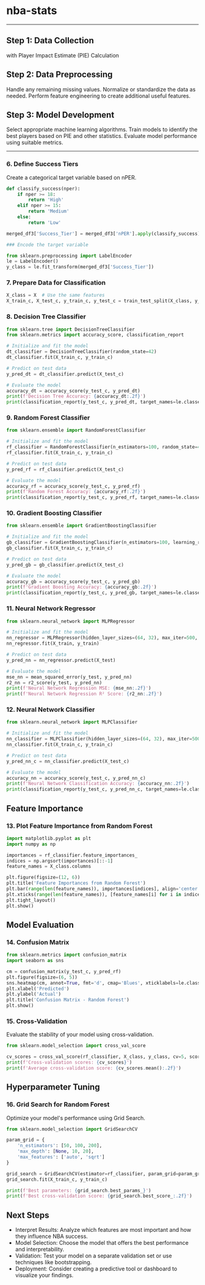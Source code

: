 # nba-stats





-------------


## Step 1: Data Collection 

with Player Impact Estimate (PIE) Calculation



## Step 2: Data Preprocessing

Handle any remaining missing values.
Normalize or standardize the data as needed.
Perform feature engineering to create additional useful features.


## Step 3: Model Development

Select appropriate machine learning algorithms.
Train models to identify the best players based on PIE and other statistics.
Evaluate model performance using suitable metrics.



---------------




### 6. Define Success Tiers


Create a categorical target variable based on nPER.

```python
def classify_success(nper):
    if nper >= 18:
        return 'High'
    elif nper >= 15:
        return 'Medium'
    else:
        return 'Low'

merged_df3['Success_Tier'] = merged_df3['nPER'].apply(classify_success)
```


```python
### Encode the target variable

from sklearn.preprocessing import LabelEncoder
le = LabelEncoder()
y_class = le.fit_transform(merged_df3['Success_Tier'])
```




### 7. Prepare Data for Classification


```python
X_class = X  # Use the same features
X_train_c, X_test_c, y_train_c, y_test_c = train_test_split(X_class, y_class, test_size=0.2, random_state=42)
```



### 8. Decision Tree Classifier


```python
from sklearn.tree import DecisionTreeClassifier
from sklearn.metrics import accuracy_score, classification_report

# Initialize and fit the model
dt_classifier = DecisionTreeClassifier(random_state=42)
dt_classifier.fit(X_train_c, y_train_c)

# Predict on test data
y_pred_dt = dt_classifier.predict(X_test_c)

# Evaluate the model
accuracy_dt = accuracy_score(y_test_c, y_pred_dt)
print(f'Decision Tree Accuracy: {accuracy_dt:.2f}')
print(classification_report(y_test_c, y_pred_dt, target_names=le.classes_))
```



### 9. Random Forest Classifier

```python
from sklearn.ensemble import RandomForestClassifier

# Initialize and fit the model
rf_classifier = RandomForestClassifier(n_estimators=100, random_state=42)
rf_classifier.fit(X_train_c, y_train_c)

# Predict on test data
y_pred_rf = rf_classifier.predict(X_test_c)

# Evaluate the model
accuracy_rf = accuracy_score(y_test_c, y_pred_rf)
print(f'Random Forest Accuracy: {accuracy_rf:.2f}')
print(classification_report(y_test_c, y_pred_rf, target_names=le.classes_))
```


### 10. Gradient Boosting Classifier

```python
from sklearn.ensemble import GradientBoostingClassifier

# Initialize and fit the model
gb_classifier = GradientBoostingClassifier(n_estimators=100, learning_rate=0.1, random_state=42)
gb_classifier.fit(X_train_c, y_train_c)

# Predict on test data
y_pred_gb = gb_classifier.predict(X_test_c)

# Evaluate the model
accuracy_gb = accuracy_score(y_test_c, y_pred_gb)
print(f'Gradient Boosting Accuracy: {accuracy_gb:.2f}')
print(classification_report(y_test_c, y_pred_gb, target_names=le.classes_))
```




### 11. Neural Network Regressor

```python
from sklearn.neural_network import MLPRegressor

# Initialize and fit the model
nn_regressor = MLPRegressor(hidden_layer_sizes=(64, 32), max_iter=500, random_state=42)
nn_regressor.fit(X_train, y_train)

# Predict on test data
y_pred_nn = nn_regressor.predict(X_test)

# Evaluate the model
mse_nn = mean_squared_error(y_test, y_pred_nn)
r2_nn = r2_score(y_test, y_pred_nn)
print(f'Neural Network Regression MSE: {mse_nn:.2f}')
print(f'Neural Network Regression R² Score: {r2_nn:.2f}')
```



### 12. Neural Network Classifier


```python
from sklearn.neural_network import MLPClassifier

# Initialize and fit the model
nn_classifier = MLPClassifier(hidden_layer_sizes=(64, 32), max_iter=500, random_state=42)
nn_classifier.fit(X_train_c, y_train_c)

# Predict on test data
y_pred_nn_c = nn_classifier.predict(X_test_c)

# Evaluate the model
accuracy_nn = accuracy_score(y_test_c, y_pred_nn_c)
print(f'Neural Network Classification Accuracy: {accuracy_nn:.2f}')
print(classification_report(y_test_c, y_pred_nn_c, target_names=le.classes_))
```




## Feature Importance

### 13. Plot Feature Importance from Random Forest

```python
import matplotlib.pyplot as plt
import numpy as np

importances = rf_classifier.feature_importances_
indices = np.argsort(importances)[::-1]
feature_names = X_class.columns

plt.figure(figsize=(12, 6))
plt.title('Feature Importances from Random Forest')
plt.bar(range(len(feature_names)), importances[indices], align='center')
plt.xticks(range(len(feature_names)), [feature_names[i] for i in indices], rotation=90)
plt.tight_layout()
plt.show()
```

## Model Evaluation

### 14. Confusion Matrix


```python
from sklearn.metrics import confusion_matrix
import seaborn as sns

cm = confusion_matrix(y_test_c, y_pred_rf)
plt.figure(figsize=(6, 5))
sns.heatmap(cm, annot=True, fmt='d', cmap='Blues', xticklabels=le.classes_, yticklabels=le.classes_)
plt.xlabel('Predicted')
plt.ylabel('Actual')
plt.title('Confusion Matrix - Random Forest')
plt.show()
```



### 15. Cross-Validation

Evaluate the stability of your model using cross-validation.

```python
from sklearn.model_selection import cross_val_score

cv_scores = cross_val_score(rf_classifier, X_class, y_class, cv=5, scoring='accuracy')
print(f'Cross-validation scores: {cv_scores}')
print(f'Average cross-validation score: {cv_scores.mean():.2f}')
```



## Hyperparameter Tuning

### 16. Grid Search for Random Forest

Optimize your model's performance using Grid Search.


```python
from sklearn.model_selection import GridSearchCV

param_grid = {
    'n_estimators': [50, 100, 200],
    'max_depth': [None, 10, 20],
    'max_features': ['auto', 'sqrt']
}

grid_search = GridSearchCV(estimator=rf_classifier, param_grid=param_grid, cv=5, scoring='accuracy', n_jobs=-1)
grid_search.fit(X_train_c, y_train_c)

print(f'Best parameters: {grid_search.best_params_}')
print(f'Best cross-validation score: {grid_search.best_score_:.2f}')
```





## Next Steps


- Interpret Results: Analyze which features are most important and how they influence NBA success.
- Model Selection: Choose the model that offers the best performance and interpretability.
- Validation: Test your model on a separate validation set or use techniques like bootstrapping.
- Deployment: Consider creating a predictive tool or dashboard to visualize your findings.


